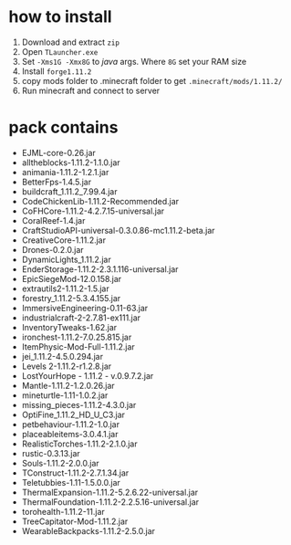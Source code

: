 # how to install
1. Download and extract `zip`
2. Open `TLauncher.exe`
3. Set `-Xms1G -Xmx8G` to *java* args. Where `8G` set your RAM size
3. Install `forge1.11.2`
4. copy mods folder to .minecraft folder to get `.minecraft/mods/1.11.2/`
5. Run minecraft and connect to server

# pack contains
* EJML-core-0.26.jar
* alltheblocks-1.11.2-1.1.0.jar
* animania-1.11.2-1.2.1.jar
* BetterFps-1.4.5.jar
* buildcraft_1.11.2_7.99.4.jar
* CodeChickenLib-1.11.2-Recommended.jar
* CoFHCore-1.11.2-4.2.7.15-universal.jar
* CoralReef-1.4.jar
* CraftStudioAPI-universal-0.3.0.86-mc1.11.2-beta.jar
* CreativeCore-1.11.2.jar
* Drones-0.2.0.jar
* DynamicLights_1.11.2.jar
* EnderStorage-1.11.2-2.3.1.116-universal.jar
* EpicSiegeMod-12.0.158.jar
* extrautils2-1.11.2-1.5.jar
* forestry_1.11.2-5.3.4.155.jar
* ImmersiveEngineering-0.11-63.jar
* industrialcraft-2-2.7.81-ex111.jar
* InventoryTweaks-1.62.jar
* ironchest-1.11.2-7.0.25.815.jar
* ItemPhysic-Mod-Full-1.11.2.jar
* jei_1.11.2-4.5.0.294.jar
* Levels 2-1.11.2-r1.2.8.jar
* LostYourHope - 1.11.2 - v.0.9.7.2.jar
* Mantle-1.11.2-1.2.0.26.jar
* mineturtle-1.11-1.0.2.jar
* missing_pieces-1.11.2-4.3.0.jar
* OptiFine_1.11.2_HD_U_C3.jar
* petbehaviour-1.11.2-1.0.jar
* placeableitems-3.0.4.1.jar
* RealisticTorches-1.11.2-2.1.0.jar
* rustic-0.3.13.jar
* Souls-1.11.2-2.0.0.jar
* TConstruct-1.11.2-2.7.1.34.jar
* Teletubbies-1.11-1.5.0.0.jar
* ThermalExpansion-1.11.2-5.2.6.22-universal.jar
* ThermalFoundation-1.11.2-2.2.5.16-universal.jar
* torohealth-1.11.2-11.jar
* TreeCapitator-Mod-1.11.2.jar
* WearableBackpacks-1.11.2-2.5.0.jar
